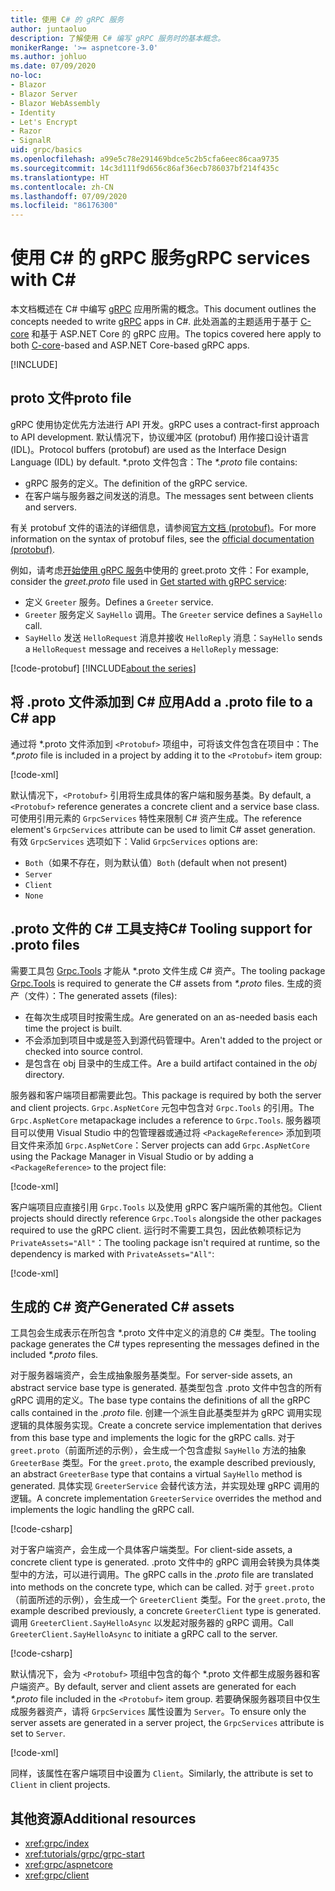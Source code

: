```yaml
---
title: 使用 C# 的 gRPC 服务
author: juntaoluo
description: 了解使用 C# 编写 gRPC 服务时的基本概念。
monikerRange: '>= aspnetcore-3.0'
ms.author: johluo
ms.date: 07/09/2020
no-loc:
- Blazor
- Blazor Server
- Blazor WebAssembly
- Identity
- Let's Encrypt
- Razor
- SignalR
uid: grpc/basics
ms.openlocfilehash: a99e5c78e291469bdce5c2b5cfa6eec86caa9735
ms.sourcegitcommit: 14c3d111f9d656c86af36ecb786037bf214f435c
ms.translationtype: HT
ms.contentlocale: zh-CN
ms.lasthandoff: 07/09/2020
ms.locfileid: "86176300"
---
```

# <a name="grpc-services-with-c"></a><span data-ttu-id="46c90-103">使用 C\# 的 gRPC 服务</span><span class="sxs-lookup"><span data-stu-id="46c90-103">gRPC services with C\#</span></span>

<span data-ttu-id="46c90-104">本文档概述在 C# 中编写 [gRPC](https://grpc.io/docs/guides/) 应用所需的概念。</span><span class="sxs-lookup"><span data-stu-id="46c90-104">This document outlines the concepts needed to write [gRPC](https://grpc.io/docs/guides/) apps in C#.</span></span> <span data-ttu-id="46c90-105">此处涵盖的主题适用于基于 [C-core](https://grpc.io/blog/grpc-stacks) 和基于 ASP.NET Core 的 gRPC 应用。</span><span class="sxs-lookup"><span data-stu-id="46c90-105">The topics covered here apply to both [C-core](https://grpc.io/blog/grpc-stacks)-based and ASP.NET Core-based gRPC apps.</span></span>

[!INCLUDE[](~/includes/gRPCazure.md)]

## <a name="proto-file"></a><span data-ttu-id="46c90-106">proto 文件</span><span class="sxs-lookup"><span data-stu-id="46c90-106">proto file</span></span>

<span data-ttu-id="46c90-107">gRPC 使用协定优先方法进行 API 开发。</span><span class="sxs-lookup"><span data-stu-id="46c90-107">gRPC uses a contract-first approach to API development.</span></span> <span data-ttu-id="46c90-108">默认情况下，协议缓冲区 (protobuf) 用作接口设计语言 (IDL)。</span><span class="sxs-lookup"><span data-stu-id="46c90-108">Protocol buffers (protobuf) are used as the Interface Design Language (IDL) by default.</span></span> <span data-ttu-id="46c90-109">\*.proto 文件包含：</span><span class="sxs-lookup"><span data-stu-id="46c90-109">The *\*.proto* file contains:</span></span>

* <span data-ttu-id="46c90-110">gRPC 服务的定义。</span><span class="sxs-lookup"><span data-stu-id="46c90-110">The definition of the gRPC service.</span></span>
* <span data-ttu-id="46c90-111">在客户端与服务器之间发送的消息。</span><span class="sxs-lookup"><span data-stu-id="46c90-111">The messages sent between clients and servers.</span></span>

<span data-ttu-id="46c90-112">有关 protobuf 文件的语法的详细信息，请参阅[官方文档 (protobuf)](https://developers.google.com/protocol-buffers/docs/proto3)。</span><span class="sxs-lookup"><span data-stu-id="46c90-112">For more information on the syntax of protobuf files, see the [official documentation (protobuf)](https://developers.google.com/protocol-buffers/docs/proto3).</span></span>

<span data-ttu-id="46c90-113">例如，请考虑[开始使用 gRPC 服务](xref:tutorials/grpc/grpc-start)中使用的 greet.proto 文件：</span><span class="sxs-lookup"><span data-stu-id="46c90-113">For example, consider the *greet.proto* file used in [Get started with gRPC service](xref:tutorials/grpc/grpc-start):</span></span>

* <span data-ttu-id="46c90-114">定义 `Greeter` 服务。</span><span class="sxs-lookup"><span data-stu-id="46c90-114">Defines a `Greeter` service.</span></span>
* <span data-ttu-id="46c90-115">`Greeter` 服务定义 `SayHello` 调用。</span><span class="sxs-lookup"><span data-stu-id="46c90-115">The `Greeter` service defines a `SayHello` call.</span></span>
* <span data-ttu-id="46c90-116">`SayHello` 发送 `HelloRequest` 消息并接收 `HelloReply` 消息：</span><span class="sxs-lookup"><span data-stu-id="46c90-116">`SayHello` sends a `HelloRequest` message and receives a `HelloReply` message:</span></span>

[!code-protobuf[](~/tutorials/grpc/grpc-start/sample/GrpcGreeter/Protos/greet.proto)]
[!INCLUDE[about the series](~/includes/code-comments-loc.md)]

## <a name="add-a-proto-file-to-a-c-app"></a><span data-ttu-id="46c90-117">将 .proto 文件添加到 C\# 应用</span><span class="sxs-lookup"><span data-stu-id="46c90-117">Add a .proto file to a C\# app</span></span>

<span data-ttu-id="46c90-118">通过将 \*.proto 文件添加到 `<Protobuf>` 项组中，可将该文件包含在项目中：</span><span class="sxs-lookup"><span data-stu-id="46c90-118">The *\*.proto* file is included in a project by adding it to the `<Protobuf>` item group:</span></span>

[!code-xml[](~/tutorials/grpc/grpc-start/sample/GrpcGreeter/GrpcGreeter.csproj?highlight=2&range=7-9)]

<span data-ttu-id="46c90-119">默认情况下，`<Protobuf>` 引用将生成具体的客户端和服务基类。</span><span class="sxs-lookup"><span data-stu-id="46c90-119">By default, a `<Protobuf>` reference generates a concrete client and a service base class.</span></span> <span data-ttu-id="46c90-120">可使用引用元素的 `GrpcServices` 特性来限制 C# 资产生成。</span><span class="sxs-lookup"><span data-stu-id="46c90-120">The reference element's `GrpcServices` attribute can be used to limit C# asset generation.</span></span> <span data-ttu-id="46c90-121">有效 `GrpcServices` 选项如下：</span><span class="sxs-lookup"><span data-stu-id="46c90-121">Valid `GrpcServices` options are:</span></span>

* <span data-ttu-id="46c90-122">`Both`（如果不存在，则为默认值）</span><span class="sxs-lookup"><span data-stu-id="46c90-122">`Both` (default when not present)</span></span>
* `Server`
* `Client`
* `None`

## <a name="c-tooling-support-for-proto-files"></a><span data-ttu-id="46c90-123">.proto 文件的 C# 工具支持</span><span class="sxs-lookup"><span data-stu-id="46c90-123">C# Tooling support for .proto files</span></span>

<span data-ttu-id="46c90-124">需要工具包 [Grpc.Tools](https://www.nuget.org/packages/Grpc.Tools/) 才能从 \*.proto 文件生成 C# 资产。</span><span class="sxs-lookup"><span data-stu-id="46c90-124">The tooling package [Grpc.Tools](https://www.nuget.org/packages/Grpc.Tools/) is required to generate the C# assets from *\*.proto* files.</span></span> <span data-ttu-id="46c90-125">生成的资产（文件）：</span><span class="sxs-lookup"><span data-stu-id="46c90-125">The generated assets (files):</span></span>

* <span data-ttu-id="46c90-126">在每次生成项目时按需生成。</span><span class="sxs-lookup"><span data-stu-id="46c90-126">Are generated on an as-needed basis each time the project is built.</span></span>
* <span data-ttu-id="46c90-127">不会添加到项目中或是签入到源代码管理中。</span><span class="sxs-lookup"><span data-stu-id="46c90-127">Aren't added to the project or checked into source control.</span></span>
* <span data-ttu-id="46c90-128">是包含在 obj 目录中的生成工件。</span><span class="sxs-lookup"><span data-stu-id="46c90-128">Are a build artifact contained in the *obj* directory.</span></span>

<span data-ttu-id="46c90-129">服务器和客户端项目都需要此包。</span><span class="sxs-lookup"><span data-stu-id="46c90-129">This package is required by both the server and client projects.</span></span> <span data-ttu-id="46c90-130">`Grpc.AspNetCore` 元包中包含对 `Grpc.Tools` 的引用。</span><span class="sxs-lookup"><span data-stu-id="46c90-130">The `Grpc.AspNetCore` metapackage includes a reference to `Grpc.Tools`.</span></span> <span data-ttu-id="46c90-131">服务器项目可以使用 Visual Studio 中的包管理器或通过将 `<PackageReference>` 添加到项目文件来添加 `Grpc.AspNetCore`：</span><span class="sxs-lookup"><span data-stu-id="46c90-131">Server projects can add `Grpc.AspNetCore` using the Package Manager in Visual Studio or by adding a `<PackageReference>` to the project file:</span></span>

[!code-xml[](~/tutorials/grpc/grpc-start/sample/GrpcGreeter/GrpcGreeter.csproj?highlight=1&range=12)]

<span data-ttu-id="46c90-132">客户端项目应直接引用 `Grpc.Tools` 以及使用 gRPC 客户端所需的其他包。</span><span class="sxs-lookup"><span data-stu-id="46c90-132">Client projects should directly reference `Grpc.Tools` alongside the other packages required to use the gRPC client.</span></span> <span data-ttu-id="46c90-133">运行时不需要工具包，因此依赖项标记为 `PrivateAssets="All"`：</span><span class="sxs-lookup"><span data-stu-id="46c90-133">The tooling package isn't required at runtime, so the dependency is marked with `PrivateAssets="All"`:</span></span>

[!code-xml[](~/tutorials/grpc/grpc-start/sample/GrpcGreeterClient/GrpcGreeterClient.csproj?highlight=3&range=9-11)]

## <a name="generated-c-assets"></a><span data-ttu-id="46c90-134">生成的 C# 资产</span><span class="sxs-lookup"><span data-stu-id="46c90-134">Generated C# assets</span></span>

<span data-ttu-id="46c90-135">工具包会生成表示在所包含 \*.proto 文件中定义的消息的 C# 类型。</span><span class="sxs-lookup"><span data-stu-id="46c90-135">The tooling package generates the C# types representing the messages defined in the included *\*.proto* files.</span></span>

<span data-ttu-id="46c90-136">对于服务器端资产，会生成抽象服务基类型。</span><span class="sxs-lookup"><span data-stu-id="46c90-136">For server-side assets, an abstract service base type is generated.</span></span> <span data-ttu-id="46c90-137">基类型包含 .proto 文件中包含的所有 gRPC 调用的定义。</span><span class="sxs-lookup"><span data-stu-id="46c90-137">The base type contains the definitions of all the gRPC calls contained in the *.proto* file.</span></span> <span data-ttu-id="46c90-138">创建一个派生自此基类型并为 gRPC 调用实现逻辑的具体服务实现。</span><span class="sxs-lookup"><span data-stu-id="46c90-138">Create a concrete service implementation that derives from this base type and implements the logic for the gRPC calls.</span></span> <span data-ttu-id="46c90-139">对于 `greet.proto`（前面所述的示例），会生成一个包含虚拟 `SayHello` 方法的抽象 `GreeterBase` 类型。</span><span class="sxs-lookup"><span data-stu-id="46c90-139">For the `greet.proto`, the example described previously, an abstract `GreeterBase` type that contains a virtual `SayHello` method is generated.</span></span> <span data-ttu-id="46c90-140">具体实现 `GreeterService` 会替代该方法，并实现处理 gRPC 调用的逻辑。</span><span class="sxs-lookup"><span data-stu-id="46c90-140">A concrete implementation `GreeterService` overrides the method and implements the logic handling the gRPC call.</span></span>

[!code-csharp[](~/tutorials/grpc/grpc-start/sample/GrpcGreeter/Services/GreeterService.cs?name=snippet)]

<span data-ttu-id="46c90-141">对于客户端资产，会生成一个具体客户端类型。</span><span class="sxs-lookup"><span data-stu-id="46c90-141">For client-side assets, a concrete client type is generated.</span></span> <span data-ttu-id="46c90-142">.proto 文件中的 gRPC 调用会转换为具体类型中的方法，可以进行调用。</span><span class="sxs-lookup"><span data-stu-id="46c90-142">The gRPC calls in the *.proto* file are translated into methods on the concrete type, which can be called.</span></span> <span data-ttu-id="46c90-143">对于 `greet.proto`（前面所述的示例），会生成一个 `GreeterClient` 类型。</span><span class="sxs-lookup"><span data-stu-id="46c90-143">For the `greet.proto`, the example described previously, a concrete `GreeterClient` type is generated.</span></span> <span data-ttu-id="46c90-144">调用 `GreeterClient.SayHelloAsync` 以发起对服务器的 gRPC 调用。</span><span class="sxs-lookup"><span data-stu-id="46c90-144">Call `GreeterClient.SayHelloAsync` to initiate a gRPC call to the server.</span></span>

[!code-csharp[](~/tutorials/grpc/grpc-start/sample/GrpcGreeterClient/Program.cs?name=snippet)]

<span data-ttu-id="46c90-145">默认情况下，会为 `<Protobuf>` 项组中包含的每个 \*.proto 文件都生成服务器和客户端资产。</span><span class="sxs-lookup"><span data-stu-id="46c90-145">By default, server and client assets are generated for each *\*.proto* file included in the `<Protobuf>` item group.</span></span> <span data-ttu-id="46c90-146">若要确保服务器项目中仅生成服务器资产，请将 `GrpcServices` 属性设置为 `Server`。</span><span class="sxs-lookup"><span data-stu-id="46c90-146">To ensure only the server assets are generated in a server project, the `GrpcServices` attribute is set to `Server`.</span></span>

[!code-xml[](~/tutorials/grpc/grpc-start/sample/GrpcGreeter/GrpcGreeter.csproj?highlight=2&range=7-9)]

<span data-ttu-id="46c90-147">同样，该属性在客户端项目中设置为 `Client`。</span><span class="sxs-lookup"><span data-stu-id="46c90-147">Similarly, the attribute is set to `Client` in client projects.</span></span>

## <a name="additional-resources"></a><span data-ttu-id="46c90-148">其他资源</span><span class="sxs-lookup"><span data-stu-id="46c90-148">Additional resources</span></span>

* <xref:grpc/index>
* <xref:tutorials/grpc/grpc-start>
* <xref:grpc/aspnetcore>
* <xref:grpc/client>
